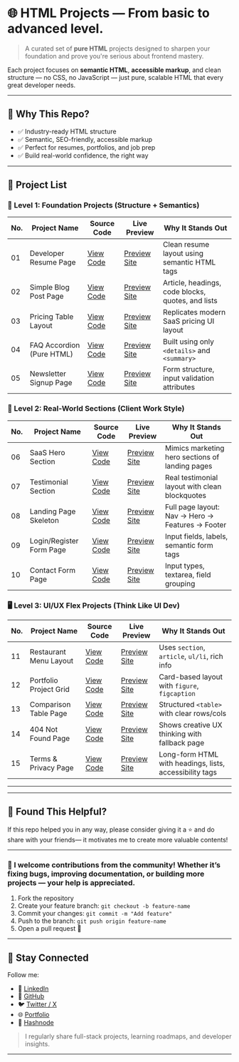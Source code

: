 # 🌐 HTML Projects — From basic to advanced level.

> A curated set of **pure HTML** projects designed to sharpen your foundation and prove you're serious about frontend mastery.

Each project focuses on **semantic HTML**, **accessible markup**, and clean structure — no CSS, no JavaScript — just pure, scalable HTML that every great developer needs.

---

## 🚀 Why This Repo?

- ✅ Industry-ready HTML structure
- ✅ Semantic, SEO-friendly, accessible markup
- ✅ Perfect for resumes, portfolios, and job prep
- ✅ Build real-world confidence, the right way

---
## 📜 Project List
### 🧱 Level 1: Foundation Projects (Structure + Semantics)
| No. | Project Name               | Source Code | Live Preview | Why It Stands Out |
|-----|----------------------------|-------------|--------------|--------------------|
| 01  | Developer Resume Page      | [View Code](#) | [Preview Site](#) | Clean resume layout using semantic HTML tags |
| 02  | Simple Blog Post Page      | [View Code](#) | [Preview Site](#) | Article, headings, code blocks, quotes, and lists |
| 03  | Pricing Table Layout       | [View Code](#) | [Preview Site](#) | Replicates modern SaaS pricing UI layout |
| 04  | FAQ Accordion (Pure HTML)  | [View Code](#) | [Preview Site](#) | Built using only `<details>` and `<summary>` |
| 05  | Newsletter Signup Page     | [View Code](#) | [Preview Site](#) | Form structure, input validation attributes |
### 🧩 Level 2: Real-World Sections (Client Work Style)
| No. | Project Name               | Source Code | Live Preview | Why It Stands Out |
|-----|----------------------------|-------------|--------------|--------------------|
| 06  | SaaS Hero Section          | [View Code](#) | [Preview Site](#) | Mimics marketing hero sections of landing pages |
| 07  | Testimonial Section        | [View Code](#) | [Preview Site](#) | Real testimonial layout with clean blockquotes |
| 08  | Landing Page Skeleton      | [View Code](#) | [Preview Site](#) | Full page layout: Nav → Hero → Features → Footer |
| 09  | Login/Register Form Page   | [View Code](#) | [Preview Site](#) | Input fields, labels, semantic form tags |
| 10  | Contact Form Page          | [View Code](#) | [Preview Site](#) | Input types, textarea, field grouping |
### 🖥️ Level 3: UI/UX Flex Projects (Think Like UI Dev)
| No. | Project Name               | Source Code | Live Preview | Why It Stands Out |
|-----|----------------------------|-------------|--------------|--------------------|
| 11  | Restaurant Menu Layout     | [View Code](#) | [Preview Site](#) | Uses `section`, `article`, `ul/li`, rich info |
| 12  | Portfolio Project Grid     | [View Code](#) | [Preview Site](#) | Card-based layout with `figure`, `figcaption` |
| 13  | Comparison Table Page      | [View Code](#) | [Preview Site](#) | Structured `<table>` with clear rows/cols |
| 14  | 404 Not Found Page         | [View Code](#) | [Preview Site](#) | Shows creative UX thinking with fallback page |
| 15  | Terms & Privacy Page       | [View Code](#) | [Preview Site](#) | Long-form HTML with headings, lists, accessibility tags |

---
---

## 🙌 Found This Helpful?

If this repo helped you in any way, please consider giving it a ⭐ and do share with your friends— it motivates me to create more valuable contents!

---

### 📜 I welcome contributions from the community! Whether it’s fixing bugs, improving documentation, or building more projects — **your help is appreciated**.

1. Fork the repository
2. Create your feature branch: `git checkout -b feature-name`
3. Commit your changes: `git commit -m "Add feature"`
4. Push to the branch: `git push origin feature-name`
5. Open a pull request 🚀

---

## 🔗 Stay Connected

Follow me:
- 💼 [LinkedIn](https://www.linkedin.com/in/abdulmatin54/)
- 🔵 [GitHub](https://github.com/abdulmatin54)
- 🐦 [Twitter / X](https://x.com/Matin67554)
- 🌐 [Portfolio](https://yourportfolio.com)
- 💼 [Hashnode](https://hashnode.com/@matin54)

> I regularly share full-stack projects, learning roadmaps, and developer insights.

---
